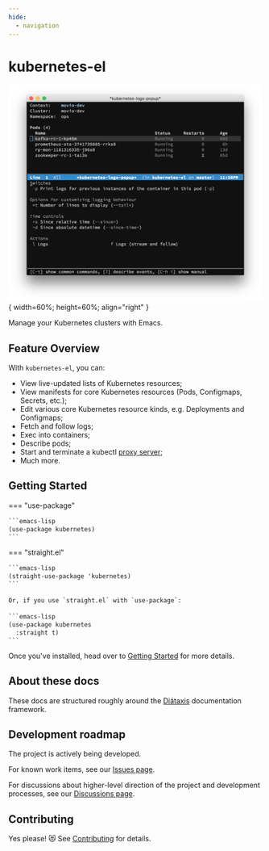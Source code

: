 ```yaml
---
hide:
  - navigation
---
```


# kubernetes-el

![Screenshot of Kubernetes Emacs client](./assets/screenshot.png){ width=60%; height=60%; align="right" }

Manage your Kubernetes clusters with Emacs.

## Feature Overview

With `kubernetes-el`, you can:

- View live-updated lists of Kubernetes resources;
- View manifests for core Kubernetes resources (Pods, Configmaps, Secrets,
  etc.);
- Edit various core Kubernetes resource kinds, e.g. Deployments and Configmaps;
- Fetch and follow logs;
- Exec into containers;
- Describe pods;
- Start and terminate a kubectl [proxy server][kubectl proxy];
- Much more.

[kubectl proxy]: https://kubernetes.io/docs/tasks/extend-kubernetes/http-proxy-access-api/

## Getting Started

=== "use-package"

    ```emacs-lisp
    (use-package kubernetes)
    ```

=== "straight.el"

    ```emacs-lisp
    (straight-use-package 'kubernetes)
    ```

    Or, if you use `straight.el` with `use-package`:

    ```emacs-lisp
    (use-package kubernetes
      :straight t)
    ```

Once you've installed, head over to [Getting Started](./getting-started/index.md) for more details.

## About these docs

These docs are structured roughly around the [Diátaxis](https://diataxis.fr/) documentation framework.

## Development roadmap

The project is actively being developed.

For known work items, see our [Issues page][issues].

For discussions about higher-level direction of the project and development
processes, see our [Discussions page][discussions].

## Contributing

Yes please! 😻 See [Contributing](contributing/index.md) for details.

[COPYING]: ./COPYING
[Evil]: https://github.com/emacs-evil/evil
[MELPA]: http://melpa.milkbox.net/#/getting-started
[contributing.org]: ./contributing.org
[use-package]: https://github.com/jwiegley/use-package
[issue #100]: https://github.com/kubernetes-el/kubernetes-el/issues/100

[issues]: github.com/kubernetes-el/kubernetes-el/issues
[discussions]: https://github.com/kubernetes-el/kubernetes-el/discussions
[discussion #236]: https://github.com/kubernetes-el/kubernetes-el/discussions/236
